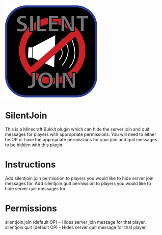 ![SilentJoin](/SilentJoin-Logo.png?raw=true "SilentJoin")

SilentJoin
===========
This is a Minecraft Bukkit plugin which can hide the server join and quit messages for players with appropriate permissions.  You will need to either be OP or have the appropriate permissions for your join and quit messages to be hidden with this plugin.

Instructions
===========
Add silentjoin.join permission to players you would like to hide server join messages for.
Add silentjoin.quit permission to players you would like to hide server quit messages for.

Permissions
===========
silentjoin.join (default OP) - Hides server join message for that player.
silentjoin.quit (default OP) - Hides server quit message for that player.